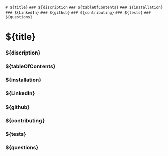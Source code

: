 `# ${title}`
`### ${discription`
`### ${tableOfContents}`
`### ${installation}`
`### ${LinkedIn}`
`### ${github}`
`### ${contributing}`
`### ${tests}`
`### ${questions}`


# ${title}
### ${discription}
### ${tableOfContents}
### ${installation}
### ${LinkedIn}
### ${github}
### ${contributing}
### ${tests}
### ${questions}